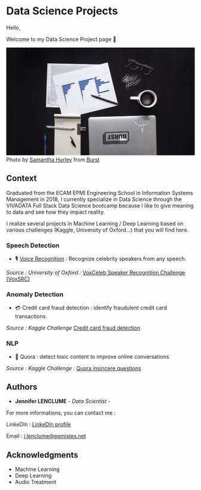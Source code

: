 # Data Science Projects

Hello, 

Welcome to my Data Science Project page 🚀

<img src='business-person-desk-flatlay.jpg'>
Photo by <a href="https://burst.shopify.com/@lightleaksin?utm_campaign=photo_credit&amp;utm_content=Picture+of+Business+Person+Desk+Flatlay+%E2%80%94+Free+Stock+Photo&amp;utm_medium=referral&amp;utm_source=credit">Samantha Hurley</a> from <a href="https://burst.shopify.com/computer?utm_campaign=photo_credit&amp;utm_content=Picture+of+Business+Person+Desk+Flatlay+%E2%80%94+Free+Stock+Photo&amp;utm_medium=referral&amp;utm_source=credit">Burst</a>


## Context

Graduated from the ECAM EPMI Engineering School in Information Systems Management in 2018, I currently specialize in Data Science through the VIVADATA Full Stack Data Science bootcamp because I like to give meaning to data and see how they impact reality.

I realize several projects in Machine Learning / Deep Learning based on various challenges (Kaggle, University of Oxford...) that you will find here.
 

### Speech Detection

- 🎙 [Voice Recognition](https://github.com/Jennifer974/my-projects/tree/master/final-project-vivadata-03-2020) : Recognize celebrity speakers from any speech.

*Source : University of Oxford :* [VoxCeleb Speaker Recognition Challenge (VoxSRC)](http://www.robots.ox.ac.uk/~vgg/data/voxceleb/competition.html)


### Anomaly Detection

- 💳 Credit card fraud detection : identify fraudulent credit card transactions

*Source : Kaggle Challenge* [Credit card fraud detection](https://www.kaggle.com/mlg-ulb/creditcardfraud/)


### NLP

- 💬 Quora : detect toxic content to improve online conversations

*Source : Kaggle Challenge :* [Quora insincere questions](https://www.kaggle.com/c/quora-insincere-questions-classification)


## Authors

* **Jennifer LENCLUME** - *Data Scientist* - 

For more informations, you can contact me :

LinkeDIn : [LinkeDIn profile](https://www.linkedin.com/in/jennifer-lenclume-a93728115/?locale=en_US)

Email : <a href="j.lenclume@epmistes.net">j.lenclume@epmistes.net</a>


## Acknowledgments

* Machine Learning
* Deep Learning
* Audio Treatment

